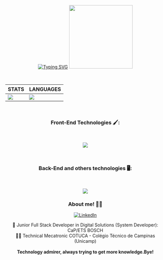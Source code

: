 <div align="center">

[![Typing SVG](https://readme-typing-svg.herokuapp.com/?color=3CBCD3&size=35&center=true&vCenter=true&width=1000&lines=Hello,+I'm+Bruno+Gomes!+👀;+Welcome!+:%29)](https://git.io/typing-svg)
<img src="https://user-images.githubusercontent.com/74038190/212746035-d5c61762-973c-44c0-aec7-887f3b7690e3.gif" width="200">
</div><br>
<div style="border: none;", align="center">

| STATS | LANGUAGES |
| ------------ | ------------- |
| <img src="https://github-readme-stats.vercel.app/api?username=BrnGomes0&show_icons=true&theme=dark&hide_border=true&locale=en" /> | <img src="https://github-readme-stats.vercel.app/api/top-langs/?username=BrnGomes0&layout=compact&theme=dark&hide_border=true&locale=en" /> |
</div>


<div align="center">
<br>

### Front-End Technologies 🖌️:
<br>
<p align="center">
  <a href="https://skillicons.dev">
    <img src="https://skillicons.dev/icons?i=html,css,js,react,ts,tailwind,vite,figma " />
  </a>
</p>
<br>

### Back-End and others technologies 🖥️:
<br>
<p align="center">
  <a href="https://skillicons.dev">
    <img src="https://skillicons.dev/icons?i=java,spring,docker,postgres,git,linux,kali,ubuntu,mysql" />
  </a>
</p>


  
### About me! 👨‍💻
[![LinkedIn](https://skillicons.dev/icons?i=linkedin)](https://linkedin.com/in/bruno-willian-nogueira-gomes)
<br>

💼 Junior Full Stack Developer in Digital Solutions (System Developer): CaP/ETS BOSCH<br>
👨‍🔧 Technical Mecatronic COTUCA - Colégio Técnico de Campinas (Unicamp) <br>
<br>
<strong>Technology admirer, always trying to get more knowledge.Bye!</strong>
</div>
<!-- <div align="center">
    
![Snake animation](https://github.com/luishbeck/luishbeck/blob/output/github-contribution-grid-snake.svg)

</div> -->
